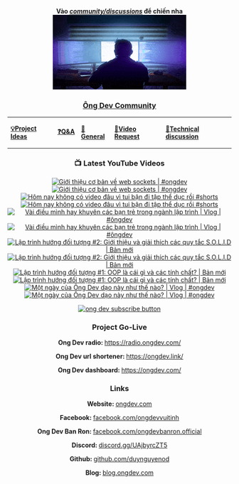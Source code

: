 <div align="center">
      <b
        >Vào
        <a href="https://github.com/OngDev/community/discussions"
          ><i>community/discussions</i></a
        >
        để chiến nha</b
      >
<br/>

<a href="https://github.com/OngDev/community/discussions">
<img
    src="https://raw.githubusercontent.com/OngDev/.github/main/profile/final.gif"
  /></a>

### [Ông Dev Community](https://github.com/OngDev/community/discussions)

  <b>
    <table>
      <tr>
        <td>
          <a
            href="https://github.com/OngDev/community/discussions/categories/project-ideas"
            ><p>💡Project Ideas</p></a
          >
        </td>
        <td>
          <a
            href="https://github.com/OngDev/community/discussions/categories/q-a"
            ><p>❓Q&A</p></a
          >
        </td>
        <td>
          <a
            href="https://github.com/OngDev/community/discussions/categories/general"
            ><p>💬General</p></a
          >
        </td>
        <td>
          <a
            href="https://github.com/OngDev/community/discussions/categories/video-request"
            ><p>🎥Video Request</p></a
          >
        </td>
        <td>
          <a
            href="https://github.com/OngDev/community/discussions/categories/technical-discussion"
            ><p>🧠Technical discussion</p></a
          >
        </td>
      </tr>
    </table>
  </b>

### 📺 Latest YouTube Videos

<!-- BEGIN YOUTUBE-CARDS -->
[![Giới thiệu cơ bản về web sockets | #ongdev](https://ytcards.demolab.com/?id=dD8U_s-wPl4&title=Gi%E1%BB%9Bi+thi%E1%BB%87u+c%C6%A1+b%E1%BA%A3n+v%E1%BB%81+web+sockets+%7C+%23ongdev&lang=en&timestamp=1695643233&background_color=%230d1117&title_color=%23ffffff&stats_color=%23dedede&max_title_lines=1&width=250&border_radius=5&duration=510 "Giới thiệu cơ bản về web sockets | #ongdev")](https://www.youtube.com/watch?v=dD8U_s-wPl4#gh-dark-mode-only)[![Giới thiệu cơ bản về web sockets | #ongdev](https://ytcards.demolab.com/?id=dD8U_s-wPl4&title=Gi%E1%BB%9Bi+thi%E1%BB%87u+c%C6%A1+b%E1%BA%A3n+v%E1%BB%81+web+sockets+%7C+%23ongdev&lang=en&timestamp=1695643233&background_color=%23ffffff&title_color=%2324292f&stats_color=%2357606a&max_title_lines=1&width=250&border_radius=5&duration=510 "Giới thiệu cơ bản về web sockets | #ongdev")](https://www.youtube.com/watch?v=dD8U_s-wPl4#gh-light-mode-only)
[![Hôm nay không có video đâu vì tui bận đi tập thể dục rồi #shorts](https://ytcards.demolab.com/?id=4dDiq-w5BI0&title=H%C3%B4m+nay+kh%C3%B4ng+c%C3%B3+video+%C4%91%C3%A2u+v%C3%AC+tui+b%E1%BA%ADn+%C4%91i+t%E1%BA%ADp+th%E1%BB%83+d%E1%BB%A5c+r%E1%BB%93i+%23shorts&lang=en&timestamp=1694869203&background_color=%230d1117&title_color=%23ffffff&stats_color=%23dedede&max_title_lines=1&width=250&border_radius=5&duration=57 "Hôm nay không có video đâu vì tui bận đi tập thể dục rồi #shorts")](https://www.youtube.com/watch?v=4dDiq-w5BI0#gh-dark-mode-only)[![Hôm nay không có video đâu vì tui bận đi tập thể dục rồi #shorts](https://ytcards.demolab.com/?id=4dDiq-w5BI0&title=H%C3%B4m+nay+kh%C3%B4ng+c%C3%B3+video+%C4%91%C3%A2u+v%C3%AC+tui+b%E1%BA%ADn+%C4%91i+t%E1%BA%ADp+th%E1%BB%83+d%E1%BB%A5c+r%E1%BB%93i+%23shorts&lang=en&timestamp=1694869203&background_color=%23ffffff&title_color=%2324292f&stats_color=%2357606a&max_title_lines=1&width=250&border_radius=5&duration=57 "Hôm nay không có video đâu vì tui bận đi tập thể dục rồi #shorts")](https://www.youtube.com/watch?v=4dDiq-w5BI0#gh-light-mode-only)
[![Vài điều mình hay khuyên các bạn trẻ trong ngành lập trình | Vlog | #ôngdev](https://ytcards.demolab.com/?id=5nUlgfoVFoI&title=V%C3%A0i+%C4%91i%E1%BB%81u+m%C3%ACnh+hay+khuy%C3%AAn+c%C3%A1c+b%E1%BA%A1n+tr%E1%BA%BB+trong+ng%C3%A0nh+l%E1%BA%ADp+tr%C3%ACnh+%7C+Vlog+%7C+%23%C3%B4ngdev&lang=en&timestamp=1694264408&background_color=%230d1117&title_color=%23ffffff&stats_color=%23dedede&max_title_lines=1&width=250&border_radius=5&duration=605 "Vài điều mình hay khuyên các bạn trẻ trong ngành lập trình | Vlog | #ôngdev")](https://www.youtube.com/watch?v=5nUlgfoVFoI#gh-dark-mode-only)[![Vài điều mình hay khuyên các bạn trẻ trong ngành lập trình | Vlog | #ôngdev](https://ytcards.demolab.com/?id=5nUlgfoVFoI&title=V%C3%A0i+%C4%91i%E1%BB%81u+m%C3%ACnh+hay+khuy%C3%AAn+c%C3%A1c+b%E1%BA%A1n+tr%E1%BA%BB+trong+ng%C3%A0nh+l%E1%BA%ADp+tr%C3%ACnh+%7C+Vlog+%7C+%23%C3%B4ngdev&lang=en&timestamp=1694264408&background_color=%23ffffff&title_color=%2324292f&stats_color=%2357606a&max_title_lines=1&width=250&border_radius=5&duration=605 "Vài điều mình hay khuyên các bạn trẻ trong ngành lập trình | Vlog | #ôngdev")](https://www.youtube.com/watch?v=5nUlgfoVFoI#gh-light-mode-only)
[![Lập trình hướng đối tượng #2: Giới thiệu và giải thích các quy tắc S.O.L.I.D | Bản mới](https://ytcards.demolab.com/?id=8IbpZVnfvWQ&title=L%E1%BA%ADp+tr%C3%ACnh+h%C6%B0%E1%BB%9Bng+%C4%91%E1%BB%91i+t%C6%B0%E1%BB%A3ng+%232%3A+Gi%E1%BB%9Bi+thi%E1%BB%87u+v%C3%A0+gi%E1%BA%A3i+th%C3%ADch+c%C3%A1c+quy+t%E1%BA%AFc+S.O.L.I.D+%7C+B%E1%BA%A3n+m%E1%BB%9Bi&lang=en&timestamp=1693657808&background_color=%230d1117&title_color=%23ffffff&stats_color=%23dedede&max_title_lines=1&width=250&border_radius=5&duration=515 "Lập trình hướng đối tượng #2: Giới thiệu và giải thích các quy tắc S.O.L.I.D | Bản mới")](https://www.youtube.com/watch?v=8IbpZVnfvWQ#gh-dark-mode-only)[![Lập trình hướng đối tượng #2: Giới thiệu và giải thích các quy tắc S.O.L.I.D | Bản mới](https://ytcards.demolab.com/?id=8IbpZVnfvWQ&title=L%E1%BA%ADp+tr%C3%ACnh+h%C6%B0%E1%BB%9Bng+%C4%91%E1%BB%91i+t%C6%B0%E1%BB%A3ng+%232%3A+Gi%E1%BB%9Bi+thi%E1%BB%87u+v%C3%A0+gi%E1%BA%A3i+th%C3%ADch+c%C3%A1c+quy+t%E1%BA%AFc+S.O.L.I.D+%7C+B%E1%BA%A3n+m%E1%BB%9Bi&lang=en&timestamp=1693657808&background_color=%23ffffff&title_color=%2324292f&stats_color=%2357606a&max_title_lines=1&width=250&border_radius=5&duration=515 "Lập trình hướng đối tượng #2: Giới thiệu và giải thích các quy tắc S.O.L.I.D | Bản mới")](https://www.youtube.com/watch?v=8IbpZVnfvWQ#gh-light-mode-only)
[![Lập trình hướng đối tượng #1: OOP là cái gì và các tính chất? | Bản mới](https://ytcards.demolab.com/?id=dJAXx2kiW1M&title=L%E1%BA%ADp+tr%C3%ACnh+h%C6%B0%E1%BB%9Bng+%C4%91%E1%BB%91i+t%C6%B0%E1%BB%A3ng+%231%3A+OOP+l%C3%A0+c%C3%A1i+g%C3%AC+v%C3%A0+c%C3%A1c+t%C3%ADnh+ch%E1%BA%A5t%3F+%7C+B%E1%BA%A3n+m%E1%BB%9Bi&lang=en&timestamp=1693224106&background_color=%230d1117&title_color=%23ffffff&stats_color=%23dedede&max_title_lines=1&width=250&border_radius=5&duration=631 "Lập trình hướng đối tượng #1: OOP là cái gì và các tính chất? | Bản mới")](https://www.youtube.com/watch?v=dJAXx2kiW1M#gh-dark-mode-only)[![Lập trình hướng đối tượng #1: OOP là cái gì và các tính chất? | Bản mới](https://ytcards.demolab.com/?id=dJAXx2kiW1M&title=L%E1%BA%ADp+tr%C3%ACnh+h%C6%B0%E1%BB%9Bng+%C4%91%E1%BB%91i+t%C6%B0%E1%BB%A3ng+%231%3A+OOP+l%C3%A0+c%C3%A1i+g%C3%AC+v%C3%A0+c%C3%A1c+t%C3%ADnh+ch%E1%BA%A5t%3F+%7C+B%E1%BA%A3n+m%E1%BB%9Bi&lang=en&timestamp=1693224106&background_color=%23ffffff&title_color=%2324292f&stats_color=%2357606a&max_title_lines=1&width=250&border_radius=5&duration=631 "Lập trình hướng đối tượng #1: OOP là cái gì và các tính chất? | Bản mới")](https://www.youtube.com/watch?v=dJAXx2kiW1M#gh-light-mode-only)
[![Một ngày của Ông Dev dạo này như thế nào? | Vlog | #ongdev](https://ytcards.demolab.com/?id=StUAvxYJqdo&title=M%E1%BB%99t+ng%C3%A0y+c%E1%BB%A7a+%C3%94ng+Dev+d%E1%BA%A1o+n%C3%A0y+nh%C6%B0+th%E1%BA%BF+n%C3%A0o%3F+%7C+Vlog+%7C+%23ongdev&lang=en&timestamp=1692450031&background_color=%230d1117&title_color=%23ffffff&stats_color=%23dedede&max_title_lines=1&width=250&border_radius=5&duration=443 "Một ngày của Ông Dev dạo này như thế nào? | Vlog | #ongdev")](https://www.youtube.com/watch?v=StUAvxYJqdo#gh-dark-mode-only)[![Một ngày của Ông Dev dạo này như thế nào? | Vlog | #ongdev](https://ytcards.demolab.com/?id=StUAvxYJqdo&title=M%E1%BB%99t+ng%C3%A0y+c%E1%BB%A7a+%C3%94ng+Dev+d%E1%BA%A1o+n%C3%A0y+nh%C6%B0+th%E1%BA%BF+n%C3%A0o%3F+%7C+Vlog+%7C+%23ongdev&lang=en&timestamp=1692450031&background_color=%23ffffff&title_color=%2324292f&stats_color=%2357606a&max_title_lines=1&width=250&border_radius=5&duration=443 "Một ngày của Ông Dev dạo này như thế nào? | Vlog | #ongdev")](https://www.youtube.com/watch?v=StUAvxYJqdo#gh-light-mode-only)
<!-- END YOUTUBE-CARDS -->

[![ong dev subscribe button](https://raw.githubusercontent.com/thuanOwa/img/master/youtube.gif)](https://www.youtube.com/@ongdev?sub_confirmation=1)

### Project Go-Live

<strong>Ong Dev radio: </strong><a href="radio.ongdev.com/">https://radio.ongdev.com/</a>

<strong>Ong Dev url shortener: </strong><a href="ongdev.link/">https://ongdev.link/</a>

<strong>Ong Dev dashboard: </strong><a href="ongdev.com/">https://ongdev.com/</a>

### Links

<strong>Website: </strong><a href="https://ongdev.com">ongdev.com</a>

<strong>Facebook: </strong><a href="https://www.facebook.com/ongdevvuitinh">facebook.com/ongdevvuitinh</a>

<strong>Ong Dev Ban Ron: </strong><a href="https://www.facebook.com/ongdevbanron.official">facebook.com/ongdevbanron.official</a>

<strong>Discord: </strong><a href="https://discord.gg/UAjbyrcZT5">discord.gg/UAjbyrcZT5</a>

<strong>Github: </strong><a href="https://github.com/duynguyenod">github.com/duynguyenod</a>

<strong>Blog: </strong><a href="https://blog.ongdev.com">blog.ongdev.com</a>

</div>

